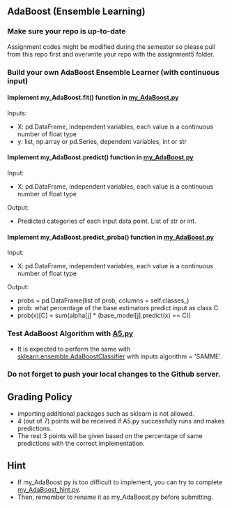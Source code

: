 ## AdaBoost (Ensemble Learning)

### Make sure your repo is up-to-date

Assignment codes might be modified during the semester so please pull from this repo first and overwrite your repo with the assignment5 folder. 

### Build your own AdaBoost Ensemble Learner (with continuous input)

#### Implement my_AdaBoost.fit() function in [my_AdaBoost.py](https://github.com/hil-se/fds/blob/master/assignments/assignment5/my_AdaBoost.py)
Inputs:
- X: pd.DataFrame, independent variables, each value is a continuous number of float type
- y: list, np.array or pd.Series, dependent variables, int or str

#### Implement my_AdaBoost.predict() function in [my_AdaBoost.py](https://github.com/hil-se/fds/blob/master/assignments/assignment5/my_AdaBoost.py)
Input:
- X: pd.DataFrame, independent variables, each value is a continuous number of float type

Output:
- Predicted categories of each input data point. List of str or int.

#### Implement my_AdaBoost.predict_proba() function in [my_AdaBoost.py](https://github.com/hil-se/fds/blob/master/assignments/assignment5/my_AdaBoost.py)
Input:
- X: pd.DataFrame, independent variables, each value is a continuous number of float type

Output:
- probs = pd.DataFrame(list of prob, columns = self.classes_)
- prob: what percentage of the base estimators predict input as class C
- prob(x)[C] = sum(alpha[j] * (base_model[j].predict(x) == C))

### Test AdaBoost Algorithm with [A5.py](https://github.com/hil-se/fds/blob/master/assignments/assignment5/A5.py)

 - It is expected to perform the same with [sklearn.ensemble.AdaBoostClassifier](https://scikit-learn.org/stable/modules/generated/sklearn.ensemble.AdaBoostClassifier.html) with inputs algorithm = 'SAMME'.

### Do not forget to push your local changes to the Github server.

 
## Grading Policy
 - importing additional packages such as sklearn is not allowed.
 - 4 (out of 7) points will be received if A5.py successfully runs and makes predictions.
 - The rest 3 points will be given based on the percentage of same predictions with the correct implementation.
 

## Hint
 - If my_AdaBoost.py is too difficult to implement, you can try to complete [my_AdaBoost_hint.py](https://github.com/hil-se/fds/blob/master/assignments/assignment5/my_AdaBoost_hint.py).
 - Then, remember to rename it as my_AdaBoost.py before submitting. 
